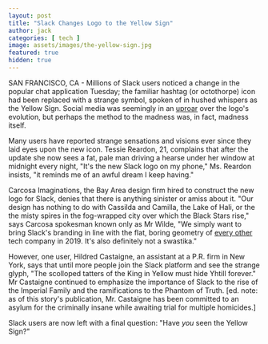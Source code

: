 ```yaml
---
layout: post
title: "Slack Changes Logo to the Yellow Sign"
author: jack
categories: [ tech ]
image: assets/images/the-yellow-sign.jpg
featured: true
hidden: true
---
```


SAN FRANCISCO, CA - Millions of Slack users noticed a change in the popular chat application Tuesday; the familiar hashtag (or octothorpe) icon had been replaced with a strange symbol, spoken of in hushed whispers as the Yellow Sign. Social media was seemingly in an [uproar](https://www.standard.co.uk/tech/slack-logo-change-reactions-a4041301.html) over the logo's evolution, but perhaps the method to the madness was, in fact, madness itself. 

Many users have reported strange sensations and visions ever since they laid eyes upon the new icon. Tessie Reardon, 21, complains that after the update she now sees a fat, pale man driving a hearse under her window at midnight every night, "It's the new Slack logo on my phone," Ms. Reardon insists, "it reminds me of an awful dream I keep having." 

Carcosa Imaginations, the Bay Area design firm hired to construct the new logo for Slack, denies that there is anything sinister or amiss about it. "Our design has nothing to do with Cassilda and Camilla, the Lake of Hali, or the the misty spires in the fog-wrapped city over which the Black Stars rise," says Carcosa spokesman known only as Mr Wilde, "We simply want to bring Slack's branding in line with the flat, boring geometry of [every other](https://www.artsy.net/article/artsy-editorial-one-trend-dominates-logos-big-tech) tech company in 2019. It's also definitely not a swastika."

However, one user, Hildred Castaigne, an assistant at a P.R. firm in New York, says that until more people join the Slack platform and see the strange glyph, "The scolloped tatters of the King in Yellow must hide Yhtill forever." Mr Castaigne continued to emphasize the importance of Slack to the rise of the Imperial Family and the ramifications to the Phantom of Truth. [ed. note: as of this story's publication, Mr. Castaigne has been committed to an asylum for the criminally insane while awaiting trial for multiple homicides.]

Slack users are now left with a final question: "Have _you_ seen the Yellow Sign?" 